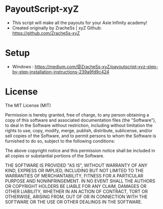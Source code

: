 # PayoutScript-xyZ
- This script will make all the payouts for your Axie Infinity academy!
- Created originally by ZracheSs | xyZ Github: https://github.com/ZracheSs-xyZ

# Setup
- Windows : https://medium.com/@ZracheSs-xyZ/payoutscript-xyz-step-by-step-installation-instructions-239a9fd9c424

# License

The MIT License (MIT)

Permission is hereby granted, free of charge, to any person obtaining a copy of this software and associated documentation files (the "Software"), to deal in the Software without restriction, including without limitation the rights to use, copy, modify, merge, publish, distribute, sublicense, and/or sell copies of the Software, and to permit persons to whom the Software is furnished to do so, subject to the following conditions:

The above copyright notice and this permission notice shall be included in all copies or substantial portions of the Software.

THE SOFTWARE IS PROVIDED "AS IS", WITHOUT WARRANTY OF ANY KIND, EXPRESS OR IMPLIED, INCLUDING BUT NOT LIMITED TO THE WARRANTIES OF MERCHANTABILITY, FITNESS FOR A PARTICULAR PURPOSE AND NONINFRINGEMENT. IN NO EVENT SHALL THE AUTHORS OR COPYRIGHT HOLDERS BE LIABLE FOR ANY CLAIM, DAMAGES OR OTHER LIABILITY, WHETHER IN AN ACTION OF CONTRACT, TORT OR OTHERWISE, ARISING FROM, OUT OF OR IN CONNECTION WITH THE SOFTWARE OR THE USE OR OTHER DEALINGS IN THE SOFTWARE.
